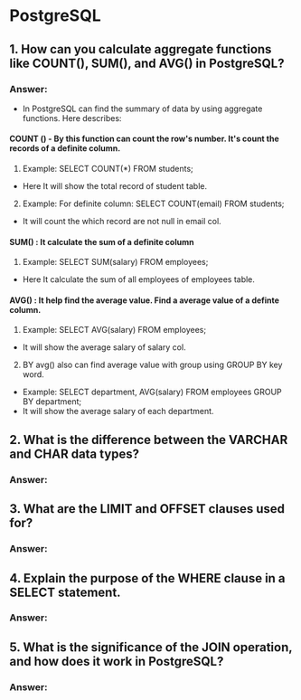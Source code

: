 # PostgreSQL 

## 1. How can you calculate aggregate functions like COUNT(), SUM(), and AVG() in PostgreSQL?

### Answer: 
- In PostgreSQL can find the summary of data by using aggregate functions. Here describes: 

#### COUNT () - By this function can count the row's number. It's count the records of a definite column. 
1. Example: SELECT COUNT(*) FROM students;
- Here It will show the total record of student table. 
2. Example: For definite column: SELECT COUNT(email) FROM students;
- It will count the which record are not null in email col. 

#### SUM() : It calculate the sum of a definite column 
1. Example: SELECT SUM(salary) FROM employees;
- Here It calculate the sum of all employees of employees table. 

#### AVG() : It help find the average value. Find a average value of a definte column.
1. Example: SELECT AVG(salary) FROM employees;
- It will show the average salary of salary col. 

2. BY avg() also can find average value with group using GROUP BY key word. 
- Example: SELECT department, AVG(salary)
FROM employees
GROUP BY department;
- It will show the average salary of each department.




## 2. What is the difference between the VARCHAR and CHAR data types?
###  Answer: 


##  3. What are the LIMIT and OFFSET clauses used for?
###  Answer: 


## 4. Explain the purpose of the WHERE clause in a SELECT statement.
###  Answer: 


## 5. What is the significance of the JOIN operation, and how does it work in PostgreSQL?
###  Answer: 